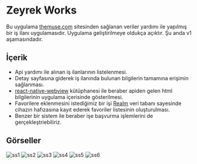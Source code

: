 # Zeyrek Works
Bu uygulama [themuse.com](https://www.themuse.com/) sitesinden sağlanan veriler yardımı ile yapılmış bir iş ilanı uygulamasıdır. Uygulama geliştirilmeye oldukça açıktır. Şu anda v1 aşamasındadır.

## İçerik 
* Api yardımı ile alınan iş ilanlarının listelenmesi.
* Detay sayfasına giderek iş ilanında bulunan bilgilerin tamamına erişimin sağlanması.
* [react-native-webview](https://github.com/react-native-webview/react-native-webview) kütüphanesi ile beraber apiden gelen html bilgilerinin uygulama içerisinde gösterilmesi.
* Favorilere eklenmesini istediğimiz bir işi [Realm](https://www.mongodb.com/docs/realm/introduction/) veri tabanı sayesinde cihazın hafızasına kayıt ederek favoriler listesinin oluşturulması.
* Benzer bir sistem ile beraber işe başvurma işlemlerini de gerçekleştriebiliriz.

## Görseller
![ss1](./src/img/ss1.png)
![ss2](./src/img/ss2.png)
![ss3](./src/img/ss3.png)
![ss4](./src/img/ss4.png)
![ss5](./src/img/ss5.png)
![ss6](./src/img/ss6.png)